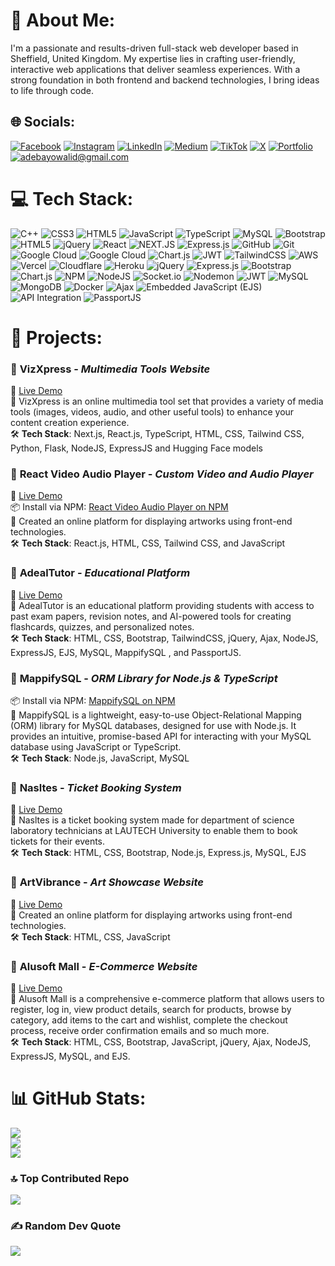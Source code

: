# 💫 About Me:
I'm a passionate and results-driven full-stack web developer based in Sheffield, United Kingdom. My expertise lies in crafting user-friendly, interactive web applications that deliver seamless experiences. With a strong foundation in both frontend and backend technologies, I bring ideas to life through code.


## 🌐 Socials:
[![Facebook](https://img.shields.io/badge/Facebook-%231877F2.svg?logo=Facebook&logoColor=white)](https://facebook.com/iamadeal0) [![Instagram](https://img.shields.io/badge/Instagram-%23E4405F.svg?logo=Instagram&logoColor=white)](https://instagram.com/iamadeal0) [![LinkedIn](https://img.shields.io/badge/LinkedIn-%230077B5.svg?logo=linkedin&logoColor=white)](https://linkedin.com/in/iamadeal) [![Medium](https://img.shields.io/badge/Medium-12100E?logo=medium&logoColor=white)](https://medium.com/@walidadebayo) [![TikTok](https://img.shields.io/badge/TikTok-%23000000.svg?logo=TikTok&logoColor=white)](https://tiktok.com/@iamadeal_) [![X](https://img.shields.io/badge/X-black.svg?logo=X&logoColor=white)](https://x.com/iamadeal_) [![Portfolio](https://img.shields.io/badge/portfolio-blue)](https://walidadebayo.netlify.app) [![adebayowalid@gmail.com](https://img.shields.io/badge/adebayowalid@gmail.com-red)](mailto:adebayowalid@gmail.com) 

# 💻 Tech Stack:
![C++](https://img.shields.io/badge/c++-%2300599C.svg?style=for-the-badge&logo=c%2B%2B&logoColor=white) ![CSS3](https://img.shields.io/badge/css3-%231572B6.svg?style=for-the-badge&logo=css3&logoColor=white) ![HTML5](https://img.shields.io/badge/html5-%23E34F26.svg?style=for-the-badge&logo=html5&logoColor=white) ![JavaScript](https://img.shields.io/badge/javascript-%23323330.svg?style=for-the-badge&logo=javascript&logoColor=%23F7DF1E) ![TypeScript](https://img.shields.io/badge/typescript-%23007ACC.svg?style=for-the-badge&logo=typescript&logoColor=white) ![MySQL](https://img.shields.io/badge/mysql-4479A1.svg?style=for-the-badge&logo=mysql&logoColor=white) ![Bootstrap](https://img.shields.io/badge/bootstrap-%238511FA.svg?style=for-the-badge&logo=bootstrap&logoColor=white) ![HTML5](https://img.shields.io/badge/html5-%23E34F26.svg?style=for-the-badge&logo=html5&logoColor=white) ![jQuery](https://img.shields.io/badge/jquery-%230769AD.svg?style=for-the-badge&logo=jquery&logoColor=white) ![React](https://img.shields.io/badge/react-%2320232a.svg?style=for-the-badge&logo=react&logoColor=%2361DAFB) ![NEXT.JS](https://img.shields.io/badge/next.js-000000?style=for-the-badge&logo=nextdotjs&logoColor=white) ![Express.js](https://img.shields.io/badge/express.js-%23404d59.svg?style=for-the-badge&logo=express&logoColor=%2361DAFB) ![GitHub](https://img.shields.io/badge/github-%23121011.svg?style=for-the-badge&logo=github&logoColor=white) ![Git](https://img.shields.io/badge/git-%23F05033.svg?style=for-the-badge&logo=git&logoColor=white) ![Google Cloud](https://img.shields.io/badge/GoogleCloud-%234285F4.svg?style=for-the-badge&logo=google-cloud&logoColor=white) ![Google Cloud](https://img.shields.io/badge/GoogleCloud-%234285F4.svg?style=for-the-badge&logo=google-cloud&logoColor=white) ![Chart.js](https://img.shields.io/badge/chart.js-F5788D.svg?style=for-the-badge&logo=chart.js&logoColor=white) ![JWT](https://img.shields.io/badge/JWT-black?style=for-the-badge&logo=JSON%20web%20tokens) ![TailwindCSS](https://img.shields.io/badge/tailwindcss-%2338B2AC.svg?style=for-the-badge&logo=tailwind-css&logoColor=white) ![AWS](https://img.shields.io/badge/AWS-%23FF9900.svg?style=for-the-badge&logo=amazon-aws&logoColor=white) ![Vercel](https://img.shields.io/badge/vercel-%23000000.svg?style=for-the-badge&logo=vercel&logoColor=white) ![Cloudflare](https://img.shields.io/badge/Cloudflare-F38020?style=for-the-badge&logo=Cloudflare&logoColor=white) ![Heroku](https://img.shields.io/badge/heroku-%23430098.svg?style=for-the-badge&logo=heroku&logoColor=white) ![jQuery](https://img.shields.io/badge/jquery-%230769AD.svg?style=for-the-badge&logo=jquery&logoColor=white) ![Express.js](https://img.shields.io/badge/express.js-%23404d59.svg?style=for-the-badge&logo=express&logoColor=%2361DAFB) ![Bootstrap](https://img.shields.io/badge/bootstrap-%238511FA.svg?style=for-the-badge&logo=bootstrap&logoColor=white) ![Chart.js](https://img.shields.io/badge/chart.js-F5788D.svg?style=for-the-badge&logo=chart.js&logoColor=white) ![NPM](https://img.shields.io/badge/NPM-%23CB3837.svg?style=for-the-badge&logo=npm&logoColor=white) ![NodeJS](https://img.shields.io/badge/node.js-6DA55F?style=for-the-badge&logo=node.js&logoColor=white) ![Socket.io](https://img.shields.io/badge/Socket.io-black?style=for-the-badge&logo=socket.io&badgeColor=010101) ![Nodemon](https://img.shields.io/badge/NODEMON-%23323330.svg?style=for-the-badge&logo=nodemon&logoColor=%BBDEAD) ![JWT](https://img.shields.io/badge/JWT-black?style=for-the-badge&logo=JSON%20web%20tokens) ![MySQL](https://img.shields.io/badge/mysql-4479A1.svg?style=for-the-badge&logo=mysql&logoColor=white) ![MongoDB](https://img.shields.io/badge/MongoDB-%234ea94b.svg?style=for-the-badge&logo=mongodb&logoColor=white) ![Docker](https://img.shields.io/badge/docker-%230db7ed.svg?style=for-the-badge&logo=docker&logoColor=white) ![Ajax](https://img.shields.io/badge/Ajax-blue?style=for-the-badge) ![Embedded JavaScript (EJS)](https://img.shields.io/badge/Embedded%20JavaScript%20(EJS)-green?style=for-the-badge) ![API Integration](https://img.shields.io/badge/API%20Integration-black?style=for-the-badge) ![PassportJS](https://img.shields.io/badge/PassportJS-white?style=for-the-badge)


# 🚀 Projects:
### 🔹 **VizXpress** - *Multimedia Tools Website*  
🔗 [Live Demo](https://adealtutor.onrender.com)  
📌 VizXpress is an online multimedia tool set that provides a variety of media tools (images, videos, audio, and other useful tools) to enhance your content creation experience.  
🛠 **Tech Stack**: Next.js, React.js, TypeScript, HTML, CSS, Tailwind CSS, Python, Flask, NodeJS, ExpressJS and Hugging Face models

### 🔹 **React Video Audio Player** - *Custom Video and Audio Player*
🔗 [Live Demo](https://react-video-audio-player.vercel.app)  
📦 Install via NPM: [React Video Audio Player on NPM](https://www.npmjs.com/package/react-video-audio-player)  
📌 Created an online platform for displaying artworks using front-end technologies.  
🛠 **Tech Stack**: React.js, HTML, CSS, Tailwind CSS, and JavaScript

### 🔹 **AdealTutor** - *Educational Platform*
🔗 [Live Demo](https://adealtutor.onrender.com)  
📌 AdealTutor is an educational platform providing students with access to past exam papers, revision notes, and AI-powered tools for creating flashcards, quizzes, and personalized notes.  
🛠 **Tech Stack**: HTML, CSS, Bootstrap, TailwindCSS, jQuery, Ajax, NodeJS, ExpressJS, EJS, MySQL, MappifySQL , and PassportJS.

### 🔹 **MappifySQL** - *ORM Library for Node.js & TypeScript*
📦 Install via NPM: [MappifySQL on NPM](https://www.npmjs.com/package/mappifysql)  
📌 MappifySQL is a lightweight, easy-to-use Object-Relational Mapping (ORM) library for MySQL databases, designed for use with Node.js. It provides an intuitive, promise-based API for interacting with your MySQL database using JavaScript or TypeScript.  
🛠 **Tech Stack**: Node.js, JavaScript, MySQL

### 🔹 **Nasltes** - *Ticket Booking System*
🔗 [Live Demo](https://nasltes.onrender.com)  
📌 Nasltes is a ticket booking system made for department of science laboratory technicians at LAUTECH University to enable them to book tickets for their events.  
🛠 **Tech Stack**: HTML, CSS, Bootstrap, Node.js, Express.js, MySQL, EJS  

### 🔹 **ArtVibrance** - *Art Showcase Website*
🔗 [Live Demo](https://artvibrance.netlify.app)  
📌 Created an online platform for displaying artworks using front-end technologies.  
🛠 **Tech Stack**: HTML, CSS, JavaScript  

### 🔹 **Alusoft Mall** - *E-Commerce Website*
🔗 [Live Demo](https://alusoftmall.onrender.com)  
📌 Alusoft Mall is a comprehensive e-commerce platform that allows users to register, log in, view product details, search for products, browse by category, add items to the cart and wishlist, complete the checkout process, receive order confirmation emails and so much more.  
🛠 **Tech Stack**: HTML, CSS, Bootstrap, JavaScript, jQuery, Ajax, NodeJS, ExpressJS, MySQL, and EJS.


# 📊 GitHub Stats:
![](https://github-readme-stats.vercel.app/api?username=Walidadebayo&theme=dark&hide_border=false&include_all_commits=true&count_private=true)<br/>
![](https://github-readme-streak-stats.herokuapp.com/?user=Walidadebayo&theme=dark&hide_border=false)<br/>
![](https://github-readme-stats.vercel.app/api/top-langs/?username=Walidadebayo&theme=dark&hide_border=false&include_all_commits=true&count_private=true&layout=compact)

### 🔝 Top Contributed Repo
![](https://github-contributor-stats.vercel.app/api?username=Walidadebayo&limit=3&theme=dark&combine_all_yearly_contributions=true)

### ✍️ Random Dev Quote
![](https://quotes-github-readme.vercel.app/api?type=horizontal&theme=radical)
